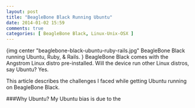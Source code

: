 ```yaml
---
layout: post
title: "BeagleBone Black Running Ubuntu"
date: 2014-01-02 15:59
comments: true
categories: [ BeagleBone Black, Linux-Unix-OSX ]
---
```

{img center "beaglebone-black-ubuntu-ruby-rails.jpg" BeagleBone Black running Ubuntu, Ruby, & Rails. }
BeagleBone Black comes with the Angstrom Linux distro pre-installed.  Will the device run other Linux distros, say Ubuntu? Yes.

This article describes the challenges I faced while getting Ubuntu running on BeagleBone Black.

###Why Ubuntu?
My Ubuntu bias is due to the 

